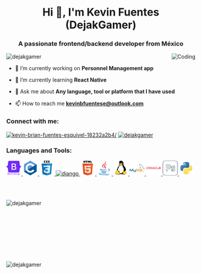 <h1 align="center">Hi 👋, I'm Kevin Fuentes (DejakGamer)</h1>
<h3 align="center">A passionate frontend/backend developer from México</h3>
<img align="right" alt="Coding" widht="400" src="https://media1.giphy.com/media/v1.Y2lkPTc5MGI3NjExNHhkbmFtNTd4Mnk5aWFxazR6cXVrcmE2cmplbnRpczI5aXhmeWFsdiZlcD12MV9pbnRlcm5hbF9naWZfYnlfaWQmY3Q9Zw/2rjsiAfUxEZNsGzv76/giphy.webp">

<p align="left"> <img src="https://komarev.com/ghpvc/?username=dejakgamer&label=Profile%20views&color=0e75b6&style=flat" alt="dejakgamer" /> </p>

- 🔭 I’m currently working on **Personnel Management app**
  
- 🌱 I’m currently learning **React Native**

- 💬 Ask me about **Any language, tool or platform that I have used**

- 📫 How to reach me **kevinbfuentese@outlook.com**

<h3 align="left">Connect with me:</h3>
<p align="left">
<a href="https://linkedin.com/in/kevin-brian-fuentes-esquivel-18232a2b4/" target="blank"><img align="center" src="https://raw.githubusercontent.com/rahuldkjain/github-profile-readme-generator/master/src/images/icons/Social/linked-in-alt.svg" alt="kevin-brian-fuentes-esquivel-18232a2b4/" height="30" width="40" /></a>
<a href="https://fb.com/dejakgamer" target="blank"><img align="center" src="https://raw.githubusercontent.com/rahuldkjain/github-profile-readme-generator/master/src/images/icons/Social/facebook.svg" alt="dejakgamer" height="30" width="40" /></a>
</p>

<h3 align="left">Languages and Tools:</h3>
<p align="left"> <a href="https://getbootstrap.com" target="_blank" rel="noreferrer"> <img src="https://raw.githubusercontent.com/devicons/devicon/master/icons/bootstrap/bootstrap-plain-wordmark.svg" alt="bootstrap" width="40" height="40"/> </a> <a href="https://www.cprogramming.com/" target="_blank" rel="noreferrer"> <img src="https://raw.githubusercontent.com/devicons/devicon/master/icons/c/c-original.svg" alt="c" width="40" height="40"/> </a> <a href="https://www.w3schools.com/css/" target="_blank" rel="noreferrer"> <img src="https://raw.githubusercontent.com/devicons/devicon/master/icons/css3/css3-original-wordmark.svg" alt="css3" width="40" height="40"/> </a> <a href="https://www.djangoproject.com/" target="_blank" rel="noreferrer"> <img src="https://cdn.worldvectorlogo.com/logos/django.svg" alt="django" width="40" height="40"/> </a> <a href="https://www.w3.org/html/" target="_blank" rel="noreferrer"> <img src="https://raw.githubusercontent.com/devicons/devicon/master/icons/html5/html5-original-wordmark.svg" alt="html5" width="40" height="40"/> </a> <a href="https://www.java.com" target="_blank" rel="noreferrer"> <img src="https://raw.githubusercontent.com/devicons/devicon/master/icons/java/java-original.svg" alt="java" width="40" height="40"/> </a> <a href="https://www.linux.org/" target="_blank" rel="noreferrer"> <img src="https://raw.githubusercontent.com/devicons/devicon/master/icons/linux/linux-original.svg" alt="linux" width="40" height="40"/> </a> <a href="https://www.mysql.com/" target="_blank" rel="noreferrer"> <img src="https://raw.githubusercontent.com/devicons/devicon/master/icons/mysql/mysql-original-wordmark.svg" alt="mysql" width="40" height="40"/> </a> <a href="https://www.oracle.com/" target="_blank" rel="noreferrer"> <img src="https://raw.githubusercontent.com/devicons/devicon/master/icons/oracle/oracle-original.svg" alt="oracle" width="40" height="40"/> </a> <a href="https://www.photoshop.com/en" target="_blank" rel="noreferrer"> <img src="https://raw.githubusercontent.com/devicons/devicon/master/icons/photoshop/photoshop-line.svg" alt="photoshop" width="40" height="40"/> </a> <a href="https://www.python.org" target="_blank" rel="noreferrer"> <img src="https://raw.githubusercontent.com/devicons/devicon/master/icons/python/python-original.svg" alt="python" width="40" height="40"/> </a> </p> <br> <br>


<p>&nbsp;<img align="left" src="https://github-readme-stats.vercel.app/api?username=dejakgamer&show_icons=true&locale=en" alt="dejakgamer" /></p> <br><br><br><br><br><br><br>

<p><img align="left" src="https://github-readme-streak-stats.herokuapp.com/?user=dejakgamer&" alt="dejakgamer" /></p>

